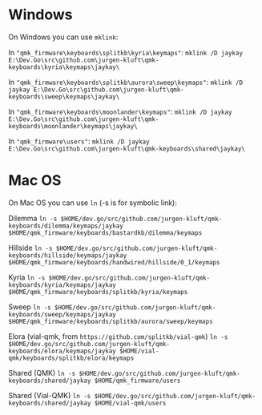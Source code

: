 # Windows

On Windows you can use `mklink`:
 
In `"qmk_firmware\keyboards\splitkb\kyria\keymaps"`:
 `mklink /D jaykay E:\Dev.Go\src\github.com\jurgen-kluft\qmk-keyboards\kyria\keymaps\jaykay\`

In `"qmk_firmware\keyboards\splitkb\aurora\sweep\keymaps"`:
 `mklink /D jaykay E:\Dev.Go\src\github.com\jurgen-kluft\qmk-keyboards\sweep\keymaps\jaykay\`

In `"qmk_firmware\keyboards\moonlander\keymaps"`:
 `mklink /D jaykay E:\Dev.Go\src\github.com\jurgen-kluft\qmk-keyboards\moonlander\keymaps\jaykay\`

In `"qmk_firmware\users"`:
 `mklink /D jaykay E:\Dev.Go\src\github.com\jurgen-kluft\qmk-keyboards\shared\jaykay\`

 
# Mac OS

On Mac OS you can use `ln` (-s is for symbolic link):

Dilemma
`ln -s $HOME/dev.go/src/github.com/jurgen-kluft/qmk-keyboards/dilemma/keymaps/jaykay $HOME/qmk_firmware/keyboards/bastardkb/dilemma/keymaps`

Hillside
`ln -s $HOME/dev.go/src/github.com/jurgen-kluft/qmk-keyboards/hillside/keymaps/jaykay $HOME/qmk_firmware/keyboards/handwired/hillside/0_1/keymaps`

Kyria
`ln -s $HOME/dev.go/src/github.com/jurgen-kluft/qmk-keyboards/kyria/keymaps/jaykay $HOME/qmk_firmware/keyboards/splitkb/kyria/keymaps`

Sweep
`ln -s $HOME/dev.go/src/github.com/jurgen-kluft/qmk-keyboards/sweep/keymaps/jaykay $HOME/qmk_firmware/keyboards/splitkb/aurora/sweep/keymaps`

Elora (vial-qmk, from `https://github.com/splitkb/vial-qmk`)
`ln -s $HOME/dev.go/src/github.com/jurgen-kluft/qmk-keyboards/elora/keymaps/jaykay $HOME/vial-qmk/keyboards/splitkb/elora/keymaps`

Shared (QMK)
`ln -s $HOME/dev.go/src/github.com/jurgen-kluft/qmk-keyboards/shared/jaykay $HOME/qmk_firmware/users`

Shared (Vial-QMK)
`ln -s $HOME/dev.go/src/github.com/jurgen-kluft/qmk-keyboards/shared/jaykay $HOME/vial-qmk/users`